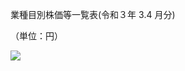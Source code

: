 業種目別株価等一覧表(令和３年 $3.4$ 月分)

（単位：円）

![](https://www.nta.go.jp/tmp/b803a421-70df-4347-a09a-84a78f682a43/images/05f0971194369b675c792e216a15a9f53c9b1a76f1d1cb9411aee883f20f5c15.jpg)